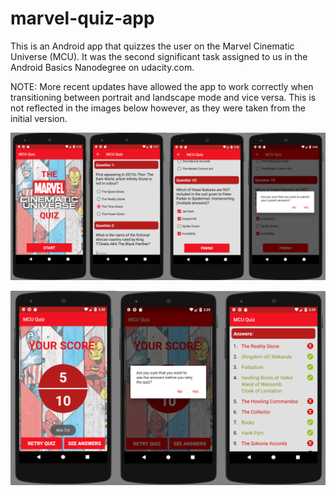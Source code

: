 # marvel-quiz-app
This is an Android app that quizzes the user on the Marvel Cinematic Universe (MCU).
It was the second significant task assigned to us in the Android Basics Nanodegree on udacity.com.

NOTE: More recent updates have allowed the app to work correctly when transitioning between portrait and landscape mode and vice versa. This is not reflected in the images below however, as they were taken from the initial version.

![Alt text](https://github.com/ben-smith14/marvel-quiz-app/blob/master/marvel-quiz-img1.png?raw=true "Some screenshots of the initial app running")

![Alt text](https://github.com/ben-smith14/marvel-quiz-app/blob/master/marvel-quiz-img2.png?raw=true "Some screenshots of the initial app running")
